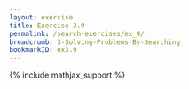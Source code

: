 ```yaml
---
layout: exercise
title: Exercise 3.9
permalink: /search-exercises/ex_9/
breadcrumb: 3-Solving-Problems-By-Searching
bookmarkID: ex3.9
---
```


{% include mathjax_support %}
